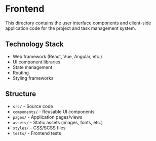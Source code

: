 # Frontend

This directory contains the user interface components and client-side application code for the project and task management system.

## Technology Stack
- Web framework (React, Vue, Angular, etc.)
- UI component libraries
- State management
- Routing
- Styling frameworks

## Structure
- `src/` - Source code
- `components/` - Reusable UI components
- `pages/` - Application pages/views
- `assets/` - Static assets (images, fonts, etc.)
- `styles/` - CSS/SCSS files
- `tests/` - Frontend tests